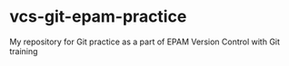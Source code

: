 # vcs-git-epam-practice
My repository for Git practice as a part of EPAM Version Control with Git training
